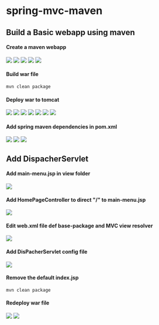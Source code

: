 # spring-mvc-maven

## Build a Basic webapp using maven
#### Create a maven webapp 
![](create%20new%20project.png)
![](/images/starters/Screen%20Shot%202022-10-18%20at%2010.54.30%20AM.png)
![](/images/starters/Screen%20Shot%202022-10-18%20at%2010.54.42%20AM.png)
![](/images/starters/Screen%20Shot%202022-10-18%20at%2010.54.53%20AM.png)
![](/images/starters/Screen%20Shot%202022-10-18%20at%2010.55.03%20AM.png)
#### Build war file
```
mvn clean package
```
#### Deploy war to tomcat
![](/images/starters/Screen%20Shot%202022-10-18%20at%2011.07.06%20AM.png)
![](/images/starters/Screen%20Shot%202022-10-18%20at%2011.07.25%20AM.png)
![](/images/starters/Screen%20Shot%202022-10-18%20at%2011.07.38%20AM.png)
![](/images/starters/Screen%20Shot%202022-10-18%20at%2011.09.41%20AM.png)
![](/images/starters/Screen%20Shot%202022-10-18%20at%2011.09.41%20AM.png)
![](/images/starters/Screen%20Shot%202022-10-18%20at%2011.09.50%20AM.png)
![](/images/starters/Screen%20Shot%202022-10-18%20at%2011.10.02%20AM.png)


#### Add spring maven dependencies in pom.xml 
![](/images/add%20maven%20dependency/Screen%20Shot%202022-10-18%20at%2011.35.37%20AM.png)
![](/images/add%20maven%20dependency/Screen%20Shot%202022-10-18%20at%2011.35.59%20AM.png)
![](/images/add%20maven%20dependency/Screen%20Shot%202022-10-18%20at%2011.36.37%20AM.png)

## Add DispacherServlet
#### Add main-menu.jsp in view folder
![](/images/add%20dispacher%20servlet/Screen%20Shot%202022-10-18%20at%2011.50.35%20AM.png)
#### Add HomePageController to direct "/" to main-menu.jsp
![](/images/add%20dispacher%20servlet/Screen%20Shot%202022-10-18%20at%2011.41.52%20AM.png)
#### Edit web.xml file def base-package and MVC view resolver
![](/images/add%20dispacher%20servlet/Screen%20Shot%202022-10-18%20at%2011.48.21%20AM.png)
#### Add DisPacherServlet config file
![](/images/add%20dispacher%20servlet/Screen%20Shot%202022-10-18%20at%2011.47.32%20AM.png)
#### Remove the default index.jsp
```
mvn clean package
```
#### Redeploy war file
![](/images/add%20dispacher%20servlet/Screen%20Shot%202022-10-18%20at%2012.03.17%20PM.png)
![](/images/add%20dispacher%20servlet/Screen%20Shot%202022-10-18%20at%2012.03.39%20PM.png)

![]()
![]()
